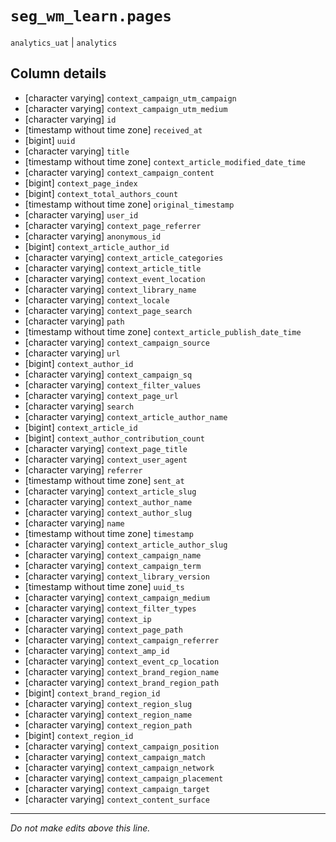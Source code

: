 # `seg_wm_learn.pages`
`analytics_uat` | `analytics`

## Column details
* [character varying] `context_campaign_utm_campaign`
* [character varying] `context_campaign_utm_medium`
* [character varying] `id`
* [timestamp without time zone] `received_at`
* [bigint]    `uuid`
* [character varying] `title`
* [timestamp without time zone] `context_article_modified_date_time`
* [character varying] `context_campaign_content`
* [bigint]    `context_page_index`
* [bigint]    `context_total_authors_count`
* [timestamp without time zone] `original_timestamp`
* [character varying] `user_id`
* [character varying] `context_page_referrer`
* [character varying] `anonymous_id`
* [bigint]    `context_article_author_id`
* [character varying] `context_article_categories`
* [character varying] `context_article_title`
* [character varying] `context_event_location`
* [character varying] `context_library_name`
* [character varying] `context_locale`
* [character varying] `context_page_search`
* [character varying] `path`
* [timestamp without time zone] `context_article_publish_date_time`
* [character varying] `context_campaign_source`
* [character varying] `url`
* [bigint]    `context_author_id`
* [character varying] `context_campaign_sq`
* [character varying] `context_filter_values`
* [character varying] `context_page_url`
* [character varying] `search`
* [character varying] `context_article_author_name`
* [bigint]    `context_article_id`
* [bigint]    `context_author_contribution_count`
* [character varying] `context_page_title`
* [character varying] `context_user_agent`
* [character varying] `referrer`
* [timestamp without time zone] `sent_at`
* [character varying] `context_article_slug`
* [character varying] `context_author_name`
* [character varying] `context_author_slug`
* [character varying] `name`
* [timestamp without time zone] `timestamp`
* [character varying] `context_article_author_slug`
* [character varying] `context_campaign_name`
* [character varying] `context_campaign_term`
* [character varying] `context_library_version`
* [timestamp without time zone] `uuid_ts`
* [character varying] `context_campaign_medium`
* [character varying] `context_filter_types`
* [character varying] `context_ip`
* [character varying] `context_page_path`
* [character varying] `context_campaign_referrer`
* [character varying] `context_amp_id`
* [character varying] `context_event_cp_location`
* [character varying] `context_brand_region_name`
* [character varying] `context_brand_region_path`
* [bigint]    `context_brand_region_id`
* [character varying] `context_region_slug`
* [character varying] `context_region_name`
* [character varying] `context_region_path`
* [bigint]    `context_region_id`
* [character varying] `context_campaign_position`
* [character varying] `context_campaign_match`
* [character varying] `context_campaign_network`
* [character varying] `context_campaign_placement`
* [character varying] `context_campaign_target`
* [character varying] `context_content_surface`

-------------------------------------------------------------------------------
*Do not make edits above this line.*
